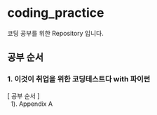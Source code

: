 # coding_practice
코딩 공부를 위한 Repository 입니다.

## 공부 순서
### 1. 이것이 취업을 위한 코딩테스트다 with 파이썬  
[ 공부 순서 ]  
&nbsp;&nbsp;1). Appendix A  
